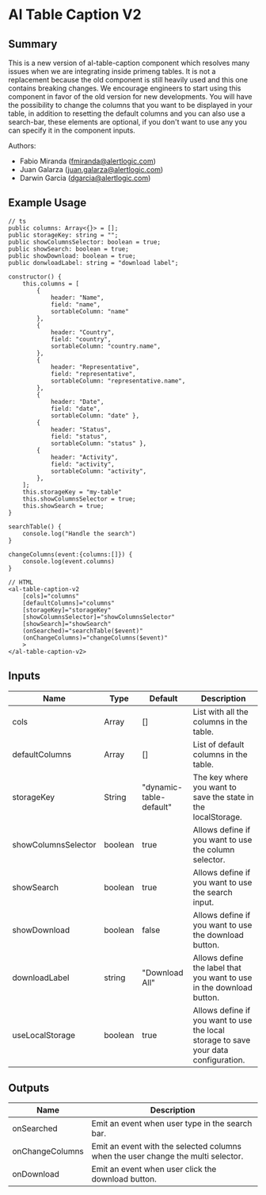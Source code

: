 # Al Table Caption V2

## Summary
This is a new version of al-table-caption component which resolves many issues when we are integrating inside primeng tables.
It is not a replacement because the old component is still heavily used and this one contains breaking changes.
We encourage engineers to start using this component in favor of the old version for new developments.
You will have the possibility to change the columns that you want to be displayed in your table, in addition to resetting the default columns and you can also use a search-bar, these elements are optional, if you don't want to use any you can specify it in the component inputs.

Authors:
- Fabio Miranda (fmiranda@alertlogic.com)
- Juan Galarza (juan.galarza@alertlogic.com)
- Darwin Garcia (dgarcia@alertlogic.com)

## Example Usage

    // ts
    public columns: Array<{}> = [];
    public storageKey: string = "";
    public showColumnsSelector: boolean = true;
    public showSearch: boolean = true;
    public showDownload: boolean = true;
    public donwloadLabel: string = "download label";

    constructor() {
        this.columns = [
            { 
                header: "Name",
                field: "name", 
                sortableColumn: "name" 
            },
            {
                header: "Country",
                field: "country",
                sortableColumn: "country.name",
            },
            {
                header: "Representative",
                field: "representative",
                sortableColumn: "representative.name",
            },
            { 
                header: "Date", 
                field: "date", 
                sortableColumn: "date" },
            { 
                header: "Status", 
                field: "status", 
                sortableColumn: "status" },
            {
                header: "Activity",
                field: "activity",
                sortableColumn: "activity",
            },
        ];
        this.storageKey = "my-table"
        this.showColumnsSelector = true;
        this.showSearch = true;
    }

	searchTable() {
        console.log("Handle the search")
    }

    changeColumns(event:{columns:[]}) {
        console.log(event.columns)
    }
    
    // HTML
	<al-table-caption-v2 
		[cols]="columns"
		[defaultColumns]="columns"
		[storageKey]="storageKey"
		[showColumnsSelector]="showColumnsSelector"
		[showSearch]="showSearch"
		(onSearched)="searchTable($event)"
		(onChangeColumns)="changeColumns($event)"
		>
	</al-table-caption-v2>



## Inputs
 
| Name  | Type | Default | Description |
|-------|------|---------|-------------|
| cols     |Array     |        []         |List with all the columns in the table.|
| defaultColumns     |Array     |        []         |List of default columns in the table.|
| storageKey     |String     |"dynamic-table-default"         |The key where you want to save the state in the localStorage.|
| showColumnsSelector     |boolean     |        true         |Allows define if you want to use the column selector.|
| showSearch     |boolean     |        true         |Allows define if you want to use the search input.|
| showDownload     |boolean     |        false         |Allows define if you want to use the download button.|
| downloadLabel     |string     |        "Download All"         |Allows define the label that you want to use in the download button.|
| useLocalStorage     |boolean     |        true         |Allows define if you want to use the local storage to save your data configuration.|

## Outputs
 
| Name  | Description |
|-------|-------------|
| onSearched     |Emit an event when user type in the search bar.|
| onChangeColumns     |Emit an event with the selected columns when the user change the multi selector.|
| onDownload     |Emit an event when user click the download button.|

